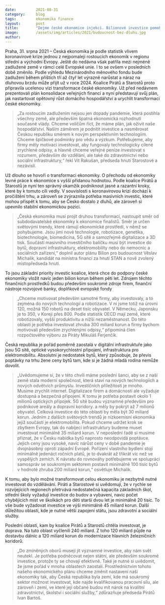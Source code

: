```yaml
---
date:         2021-08-31
category:     blog
tags:         ekonomika finance
layout:       post
title:        "Dejme české ekonomice injekci. Bilionové investice pomohou k přechodu z montovny na mozkovnu"
image:        /assets/img/articles/2021/budoucnost-bez-dluhu.jpg
author:       
---
```




Praha, 31. srpna 2021 – Česká ekonomika je podle statistik vlivem koronavirové krize jednou z nejpomaleji rostoucích ekonomik v regionu střední a východní Evropy. Ještě do nedávna však patřila mezi nejméně zadlužené země v rámci celé Evropské unie. I to se ovšem v posledních době změnilo. Podle výhledu Mezinárodního měnového fondu bude zadlužení během příštích tří až čtyř let výrazně narůstat a náraz na dluhovou brzdu může přijít už v roce 2024. Koalice Pirátů a Starostů proto připravila ucelenou vizi transformace české ekonomiky. Už před nedávnem prezentovali plán konsolidace veřejných financí a nyní představují svůj plán, jak nastartovat opětovný růst domácího hospodářství a urychlit transformaci české ekonomiky.

 

> „Za rostoucím zadlužením nejsou jen dopady pandemie, která postihla všechny země, ale především špatná ekonomická rozhodnutí současné vlády. Chceme voličům říct, že máme plán, jak oživit naše hospodářství. Naším záměrem je podnítit investice a nasměrovat Českou republiku směrem k novým perspektivním technologiím. Chceme špičkové podmínky pro vědu a výzkum. Potřebujeme, aby firmy měly motivaci investovat, aby fungovaly technologicky cílené zrychlené odpisy, a hlavně chceme veřejné peníze investovat s rozumem, především do vzdělání, ale také do zdravotnictví nebo sociální infrastruktury,“ řekl Vít Rakušan, předseda hnutí Starostové a nezávislí.

 

Už dlouho se hovoří o transformaci ekonomiky. O přechodu od ekonomiky levné práce k ekonomice s vyšší přidanou hodnotou. Podle koalice Pirátů a Starostů je nyní ten správný okamžik podniknout jasné a razantní kroky, které by k tomuto cíli vedly. V souvislosti s koronavirovou krizí dochází k pročištění trhu, a zároveň se zvýraznila potřeba masivních investic, které mohou přispět k tomu, aby se Česko dostalo z dluhů, ale zároveň si upevnilo stabilní ekonomickou pozici. 

 

> „Česká ekonomika musí projít druhou transformací, nastoupit směr od subdodavatelské ekonomiky k ekonomice finalistů. Směr je určen světovými trendy, které rámují ekonomické prostředí, v němž se pohybujeme. Jsou jimi nové technologie, robotizace, genetika, biotechnologie, biomedicína, 5G sítě a samozřejmě digitalizace a 3D tisk. Součástí masivního investičního balíčku musí být investice do bytů, dopravní infrastruktury, elektromobility nebo do nemocnic a sociálních zařízení,“ doplnil autor plánu Bilion pro budoucnost Věslav Michalik, kandidát na ministra financí za hnutí STAN a nově zvolený místopředseda hnutí.

 

To jsou základní priority investic koalice, která chce do podpory české ekonomiky vložit navíc jeden bilion korun během pěti let. Zdrojem těchto finančních prostředků budou především soukromé zdroje firem, finanční nástroje rozvojové banky, doplňkově evropské fondy

 

> „Chceme motivovat především samotné firmy, aby investovaly, a to zejména do nových technologií a robotizace. V ní jsme totiž na úrovni 120, možná 150 robotů na deset tisíc obyvatel. V Německu, Japonsku je to 350, v Koreji přes 800. Podle statistik OECD mají země, které robotizovaly, vyšší produktivitu a nižší nezaměstnanost. Do této oblasti je potřeba investovat zhruba 300 miliard korun a firmy bychom motivovali především zrychlenými odpisy,“ připomíná člen rozpočtového výboru za Piráty Mikuláš Ferjenčík.

 

Česká republika je pořád poměrně zaostalá v digitální infrastruktuře jako jsou 5G sítě, optické vysokorychlostní připojení, infrastruktura pro elektromobilitu. Absolutní je nedostatek bytů, který způsobuje, že převis poptávky na trhu žene ceny bytů tam, kde si je žádná mladá rodina nemůže dovolit. 

 

> „Uvědomujeme si, že v této chvíli máme poslední šanci, aby se z naší země stala moderní společnost, která staví na nových technologiích a nových odvětvích průmyslu. Investičních příležitostí je mnoho. Musíme zrychlit internet. Digitalizace firem a domácností ale vyžaduje dostupná a bezpečná připojení. K tomu je potřeba postavit okolo 1 milionů optických přípojek. 5G sítě budou významné především pro podnikové areály a dopravní koridory. a měly by pokrýt až 7 milionů obyvatel. Celková investice do této oblasti by měla být 30 miliard korun. Jedním z dalších světových trendů je nízkoemisní ekonomika jejíž součástí je elektromobilita. Pokud chceme udržet krok se zbytkem Evropy, tak do nabíjecí infrastruktury budeme muset investovat minimálně 35 miliard korun. V neposlední řadě si musíme přiznat, že v Česku nabídka bytů naprosto neodpovídá poptávce. Jejich ceny jsou vysoké, navíc nárůst ceny v době pandemie je dvojnásobný oproti západní Evropě. Pořízení vlastního bydlení stojí minimálně jedenáct ročních platů, je to dvakrát až třikrát víc než ve vyspělých zemích. K návratu do rovnováhy potřebujeme ve spolupráci samospráv se soukromým sektorem postavit minimálně 100 tisíc bytů v hodnotě zhruba 200 miliard korun,“ osvětluje Michalik.

 

K tomu, aby bylo možné transformovat celou ekonomiku je nezbytně nutné investovat do vzdělávání. Piráti a Starostové si uvědomují, že v rychle se rozvíjejících regionech přetrvává nedostatečná kapacita základních škol, střední školy vyžadují investice do budov a vybavení, navíc počet chybějících míst ve školkách pro děti starší dvou let je minimálně 20 tisíc. To vše bude vyžadovat investice ve výši minimálně 45 miliard korun. Další důležitou oblastí, kde je nutné větší zapojení státu, jsou zdravotní a sociální služby.

 

Poslední oblastí, kam by koalice Pirátů a Starostů chtěla investovat, je doprava. Na tuto oblast vyčlenili 240 miliard. Z toho 120 miliard půjde na dostavbu dálnic a 120 miliard korun do modernizace hlavních železničních koridorů. 

 

> „Do zmíněných oborů musejí jít významné investice, aby nám svět neutekl. Je potřeba podněcovat nejen státní, ale především soukromé investice, protože ty se chovají efektivně. Také je nutné si uvědomit, že jsme pořád v mnoha oblastech zaostalí. Prostřednictvím tohoto našeho ekonomického plánu chceme změnit nastavení naší ekonomiky tak, aby Česká republika byla zemí, kde má soukromý sektor možnost investovat, kde najde kvalifikovanou pracovní sílu, ale zároveň i zemí, ve které její občané budou mít nárok na kvalitní zdravotnictví, školství i sociální služby,“ zdůrazňuje předseda Pirátů Ivan Bartoš.

 
